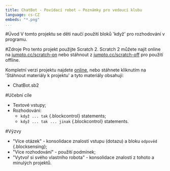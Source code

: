 ```yaml
---
title: ChatBot - Povídací robot — Poznámky pro vedoucí klubu
language: cs-CZ
embeds: "*.png"
...
```


#Úvod
V tomto projektu se děti naučí použití bloků 'když' pro rozhodování v programu.

#Zdroje
Pro tento projekt použijte Scratch 2. Scratch 2 můžete najít online na [jumpto.cc/scratch-on](http://jumpto.cc/scratch-on) nebo stáhnout z [jumpto.cc/scratch-off](http://jumpto.cc/scratch-off) pro použití offline.

Kompletní verzi projektu najdete <a href="http://scratch.mit.edu/projects/26762091/#editor">online</a>, nebo stáhnete kliknutím na 'Stáhnout materiály k projektu' a tyto materiály obsahují:

+ ChatBot.sb2

#Učební cíle
+ Textové vstupy;
+ Rozhodování:
	+ `když ... tak` {.blockcontrol} statements;
	+ `když ... tak ... jinak` {.blockcontrol} statements.

#Výzvy
+ "Více otázek" - konsolidace znalostí vstupu (dotazu) a bloku `odpověd` {.blocksensing};
+ "Více rozhodování" - použití podmínek;
+ "Vytvoř si svého vlastního robota" - konsolidace znalostí z tohoto a minulých projektů.